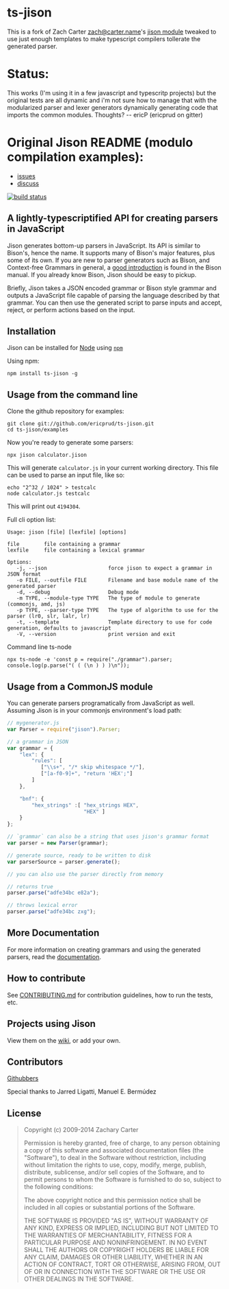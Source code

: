 ts-jison
=====

This is a fork of Zach Carter <zach@carter.name>'s [jison module](https://www.npmjs.com/package/jison) tweaked to use just enough templates to make typescript compilers tollerate the generated parser.

Status:
=====

This works (I'm using it in a few javascript and typescritp projects) but the original tests are all dynamic and i'm not sure how to manage that with the modularized parser and lexer generators dynamically generating code that imports the common modules. Thoughts? -- ericP (ericprud on gitter)


Original Jison README (modulo compilation examples):
=====
* [issues](http://github.com/zaach/jison/issues)
* [discuss](mailto:jison@librelist.com)

[![build status](https://travis-ci.org/zaach/jison.svg)](http://travis-ci.org/zaach/jison)

A lightly-typescriptified API for creating parsers in JavaScript
-----------------------------------------

Jison generates bottom-up parsers in JavaScript. Its API is similar to Bison's, hence the name. It supports many of Bison's major features, plus some of its own. If you are new to parser generators such as Bison, and Context-free Grammars in general, a [good introduction][1] is found in the Bison manual. If you already know Bison, Jison should be easy to pickup.

Briefly, Jison takes a JSON encoded grammar or Bison style grammar and outputs a JavaScript file capable of parsing the language described by that grammar. You can then use the generated script to parse inputs and accept, reject, or perform actions based on the input.

Installation
------------
Jison can be installed for [Node](http://nodejs.org) using [`npm`](http://github.com/isaacs/npm/)

Using npm:

    npm install ts-jison -g

Usage from the command line
-----------------------

Clone the github repository for examples:

    git clone git://github.com/ericprud/ts-jison.git
    cd ts-jison/examples

Now you're ready to generate some parsers:

    npx jison calculator.jison

This will generate `calculator.js` in your current working directory. This file can be used to parse an input file, like so:

    echo "2^32 / 1024" > testcalc
    node calculator.js testcalc

This will print out `4194304`.

Full cli option list:

    Usage: jison [file] [lexfile] [options]

    file        file containing a grammar
    lexfile     file containing a lexical grammar

    Options:
       -j, --json                    force jison to expect a grammar in JSON format
       -o FILE, --outfile FILE       Filename and base module name of the generated parser
       -d, --debug                   Debug mode
       -m TYPE, --module-type TYPE   The type of module to generate (commonjs, amd, js)
       -p TYPE, --parser-type TYPE   The type of algorithm to use for the parser (lr0, slr, lalr, lr)
       -t, --template                Template directory to use for code generation, defaults to javascript
       -V, --version                 print version and exit

Command line ts-node

    npx ts-node -e 'const p = require("./grammar").parser; console.log(p.parse("( ( (\n ) ) )\n"));

Usage from a CommonJS module
--------------------------

You can generate parsers programatically from JavaScript as well. Assuming Jison is in your commonjs environment's load path:

```javascript
// mygenerator.js
var Parser = require("jison").Parser;

// a grammar in JSON
var grammar = {
    "lex": {
        "rules": [
           ["\\s+", "/* skip whitespace */"],
           ["[a-f0-9]+", "return 'HEX';"]
        ]
    },

    "bnf": {
        "hex_strings" :[ "hex_strings HEX",
                         "HEX" ]
    }
};

// `grammar` can also be a string that uses jison's grammar format
var parser = new Parser(grammar);

// generate source, ready to be written to disk
var parserSource = parser.generate();

// you can also use the parser directly from memory

// returns true
parser.parse("adfe34bc e82a");

// throws lexical error
parser.parse("adfe34bc zxg");
```

More Documentation
------------------
For more information on creating grammars and using the generated parsers, read the [documentation](http://jison.org/docs).

How to contribute
-----------------

See [CONTRIBUTING.md](https://github.com/zaach/jison/blob/master/CONTRIBUTING.md) for contribution guidelines, how to run the tests, etc.

Projects using Jison
------------------

View them on the [wiki](https://github.com/zaach/jison/wiki/ProjectsUsingJison), or add your own.


Contributors
------------
[Githubbers](http://github.com/zaach/jison/contributors)

Special thanks to Jarred Ligatti, Manuel E. Bermúdez 

License
-------

> Copyright (c) 2009-2014 Zachary Carter
> 
>  Permission is hereby granted, free of
> charge, to any person  obtaining a
> copy of this software and associated
> documentation  files (the "Software"),
> to deal in the Software without 
> restriction, including without
> limitation the rights to use,  copy,
> modify, merge, publish, distribute,
> sublicense, and/or sell  copies of the
> Software, and to permit persons to
> whom the  Software is furnished to do
> so, subject to the following 
> conditions:
> 
>  The above copyright notice and this
> permission notice shall be  included
> in all copies or substantial portions
> of the Software.
> 
>  THE SOFTWARE IS PROVIDED "AS IS",
> WITHOUT WARRANTY OF ANY KIND,  EXPRESS
> OR IMPLIED, INCLUDING BUT NOT LIMITED
> TO THE WARRANTIES  OF MERCHANTABILITY,
> FITNESS FOR A PARTICULAR PURPOSE AND 
> NONINFRINGEMENT. IN NO EVENT SHALL THE
> AUTHORS OR COPYRIGHT  HOLDERS BE
> LIABLE FOR ANY CLAIM, DAMAGES OR OTHER
> LIABILITY,  WHETHER IN AN ACTION OF
> CONTRACT, TORT OR OTHERWISE, ARISING 
> FROM, OUT OF OR IN CONNECTION WITH THE
> SOFTWARE OR THE USE OR  OTHER DEALINGS
> IN THE SOFTWARE.


  [1]: http://dinosaur.compilertools.net/bison/bison_4.html

